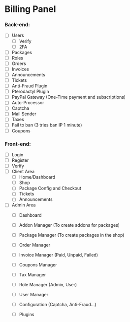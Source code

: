 # Billing Panel
### Back-end:
 - [ ] Users
   - [ ] Verify
   - [ ] 2FA 
 - [ ] Packages
 - [ ] Roles
 - [ ] Orders
 - [ ] Invoices
 - [ ] Announcements
 - [ ] Tickets
 - [ ] Anti-Fraud Plugin
 - [ ] Pterodactyl Plugin
 - [ ] PayPal Gateway (One-Time payment and subscriptions)
 - [ ] Auto-Processor
 - [ ] Captcha
 - [ ] Mail Sender
 - [ ] Taxes
 - [ ] Fail to ban (3 tries ban IP 1 minute)
 - [ ] Coupons
### Front-end:
 - [ ] Login
 - [ ] Register
 - [ ] Verify
 - [ ] Client Area
   - [ ] Home/Dashboard
   - [ ] Shop
   - [ ] Package Config and Checkout
   - [ ] Tickets
   - [ ] Announcements
 - [ ] Admin Area
   - [ ] Dashboard
   - [ ] Addon Manager (To create addons for packages)
   - [ ] Package Manager (To create packages in the shop)
   - [ ] Order Manager
   - [ ] Invoice Manager (Paid, Unpaid, Failed)
   - [ ] Coupons Manager
   - [ ] Tax Manager
   - [ ] Role Manager (Admin, User)
   - [ ] User Manager
   - [ ] Configuration (Captcha, Anti-Fraud...)
   - [ ] Plugins

